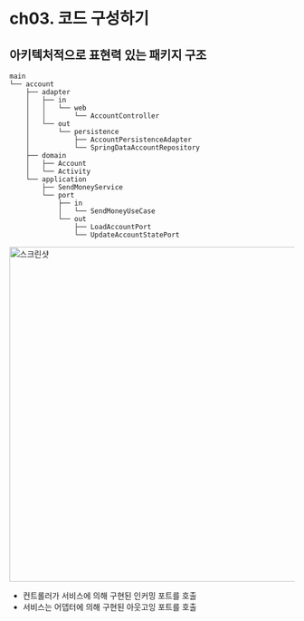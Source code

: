 # ch03. 코드 구성하기

## 아키텍처적으로 표현력 있는 패키지 구조
```
main
└── account
    ├── adapter
    │   ├── in
    │   │   └── web
    │   │       └── AccountController
    │   └── out
    │       └── persistence
    │           ├── AccountPersistenceAdapter
    │           └── SpringDataAccountRepository
    ├── domain
    │   ├── Account
    │   └── Activity
    └── application
        ├── SendMoneyService
        └── port
            ├── in
            │   └── SendMoneyUseCase
            └── out
                ├── LoadAccountPort
                └── UpdateAccountStatePort
```

<img width="591" alt="스크린샷" src="https://github.com/ruthetum/study/assets/59307414/f679e692-3e33-4165-abe0-a50caa97cb5c">

- 컨트롤러가 서비스에 의해 구현된 인커밍 포트를 호출
- 서비스는 어뎁터에 의해 구현된 아웃고잉 포트를 호출